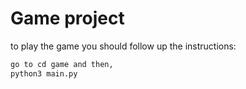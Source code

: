 # Game project

to play the game you should follow up the instructions:

```sh
go to cd game and then,
python3 main.py
```

